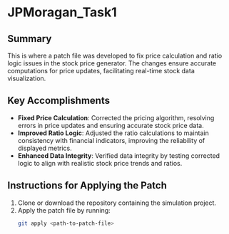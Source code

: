 # JPMoragan_Task1

## Summary
This is where a patch file was developed to fix price calculation and ratio logic issues in the stock price generator. The changes ensure accurate computations for price updates, facilitating real-time stock data visualization. 

## Key Accomplishments
- **Fixed Price Calculation**: Corrected the pricing algorithm, resolving errors in price updates and ensuring accurate stock price data.
- **Improved Ratio Logic**: Adjusted the ratio calculations to maintain consistency with financial indicators, improving the reliability of displayed metrics.
- **Enhanced Data Integrity**: Verified data integrity by testing corrected logic to align with realistic stock price trends and ratios.
  
## Instructions for Applying the Patch
1. Clone or download the repository containing the simulation project.
2. Apply the patch file by running:
   ```bash
   git apply <path-to-patch-file>
   ```
